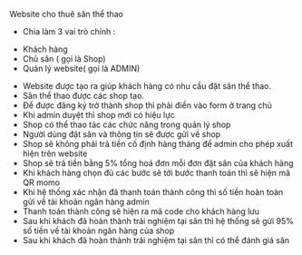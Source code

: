 Website cho thuê sân thể thao
- Chia làm 3 vai trò chính :
+ Khách hàng
+ Chủ sân ( gọi là Shop)
+ Quản lý website( gọi là ADMIN)

- Website được tạo ra giúp khách hàng có nhu cầu đặt sân thể thao.
- Sân thể thao được các shop tạo.
- Để được đăng ký trở thành shop thì phải điền vào form ở trang chủ
- Khi admin duyệt thì shop mới có hiệu lực
- Shop có thể thao tác các chức năng trong quản lý shop
- Người dùng đặt sân và thông tin sẽ được gửi về shop
- Shop sẽ không phải trả tiền cố định hàng tháng để admin cho phép xuất hiện trên website
- Shop sẽ trả tiền bằng 5% tổng hoá đơn mỗi đơn đặt sân của khách hàng
- Khi khách hàng chọn đủ các bước sẽ tới bước thanh toán thì sẽ hiện mã QR momo
- Khi hệ thống xác nhận đã thanh toán thành công thì số tiền hoàn toàn gửi về tài khoản ngân hàng admin
- Thanh toán thành công sẽ hiện ra mã code cho khách hàng lưu 
- Sau khi khách đã hoàn thành trải nghiệm tại sân thì hệ thống sẽ gửi 95% số tiền về tài khoản ngân hàng của shop
- Sau khi khách đã hoàn thành trải nghiệm tại sân thì có thể đánh giá sân